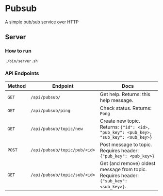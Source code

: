 # Pubsub

A simple pub/sub service over HTTP

## Server

### How to run

```bash
./bin/server.sh
```

### API Endpoints

Method | Endpoint                     | Docs
-------|------------------------------|-----
`GET`  | `/api/pubsub/`               | Get help. Returns: this help message.
`GET`  | `/api/pubsub/ping`           | Check status. Returns: `Pong`
`GET`  | `/api/pubsub/topic/new`      | Create new topic. Returns: `{"id": <id>, "pub_key": <pub_key>, "sub_key": <sub_key>}`
`POST` | `/api/pubsub/topic/pub/<id>` | Post message to topic. Requires header: `{"pub_key": <pub_key>}`
`GET`  | `/api/pubsub/topic/sub/<id>` | Get (and remove) oldest message from topic. Requires header: `{"sub_key": <sub_key>}`.
